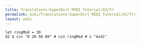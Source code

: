 ```yaml
---
title: Translations:SuperDirt MIDI Tutorial/43/fr
permalink: wiki/Translations:SuperDirt_MIDI_Tutorial/43/fr/
layout: wiki
---
```


    let ringMod = 30
    d2 $ ccv "0 20 50 60" # ccn ringMod # s "midi"
